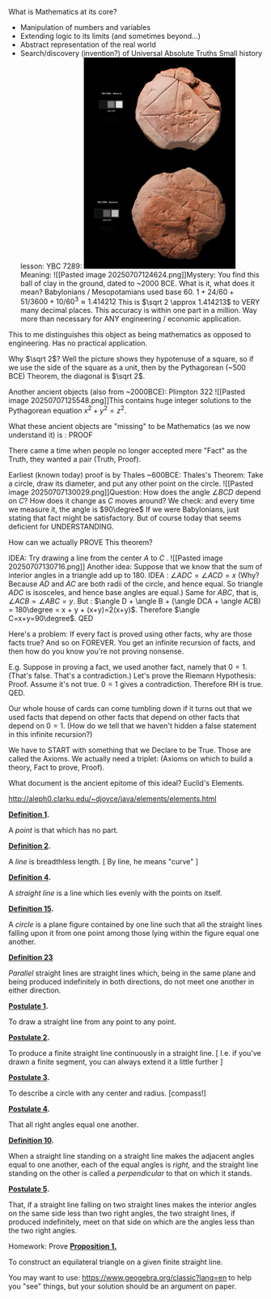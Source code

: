 What is Mathematics at its core?
- Manipulation of numbers and variables
- Extending logic to its limits (and sometimes beyond...)
- Abstract representation of the real world
- Search/discovery (invention?) of Universal Absolute Truths
Small history lesson:
YBC 7289: <img src="https://github.com/AlexKontorovich/2025EuclideanGeometryCourse/blob/main/LectureNotes/Pasted%20image%2020250707124606.png?raw=true" width="300">
Meaning: 
![[Pasted image 20250707124624.png]]Mystery: You find this ball of clay in the ground, dated to ~2000 BCE. What is it, what does it mean? 
Babylonians / Mesopotamians used base 60. 
$1 + 24/60 + 51 / 3600 + 10 / 60^3 \approx 1.414212$
This is $\sqrt 2 \approx 1.414213$ to VERY many decimal places. This accuracy is within one part in a million. Way more than necessary for ANY engineering / economic application. 

This to me distinguishes this object as being mathematics as opposed to engineering. Has no practical application.

Why $\sqrt 2$? Well the picture shows they hypotenuse of a square, so if we use the side of the square as a unit, then by the Pythagorean (~500 BCE) Theorem, the diagonal is $\sqrt 2$.

Another ancient objects (also from ~2000BCE): Plimpton 322 ![[Pasted image 20250707125548.png]]This contains huge integer solutions to the Pythagorean equation $x^2 + y^2 =z^2$. 

What these ancient objects are "missing" to be Mathematics (as we now understand it) is : PROOF

There came a time when people no longer accepted mere "Fact" as the Truth, they wanted a pair (Truth, Proof).

Earliest (known today) proof is by Thales ~600BCE:
Thales's Theorem: Take a circle, draw its diameter, and put any other point on the circle. ![[Pasted image 20250707130029.png]]Question: How does the angle $\angle BCD$ depend on $C$? How does it change as $C$ moves around? We check: and every time we measure it, the angle is $90\degree$ 
If we were Babylonians, just stating that fact might be satisfactory. 
But of course today that seems deficient for UNDERSTANDING.

How can we actually PROVE This theorem?

IDEA: Try drawing a line from the center $A$ to $C$ .
![[Pasted image 20250707130716.png]]
Another idea: Suppose that we know that the sum of interior angles in a triangle add up to 180.
IDEA : $\angle ADC = \angle ACD=x$ (Why? Because $AD$ and $AC$ are both radii of the circle, and hence equal. So triangle $ADC$ is isosceles, and hence base angles are equal.) Same for $ABC$, that is, $\angle ACB=\angle ABC=y$. 
But : $\angle D + \angle B + (\angle DCA + \angle ACB) = 180\degree = x + y + (x+y)=2(x+y)$. Therefore $\angle C=x+y=90\degree$. 
QED

Here's a problem: If every fact is proved using other facts, why are those facts true? And so on FOREVER. You get an infinite recursion of facts, and then how do you know you're not proving nonsense. 

E.g. Suppose in proving a fact, we used another fact, namely that $0=1$. (That's false. That's a contradiction.)
Let's prove the Riemann Hypothesis: Proof. Assume it's not true. $0=1$ gives a contradiction. Therefore RH is true. QED. 

Our whole house of cards can come tumbling down if it turns out that we used facts that depend on other facts that depend on other facts that depend on $0=1$. (How do we tell that we haven't hidden a false statement in this infinite recursion?)

We have to START with something that we Declare to be True. Those are called the Axioms.
We actually need a triplet: (Axioms on which to build a theory, Fact to prove, Proof).

What document is the ancient epitome of this ideal? Euclid's Elements.

http://aleph0.clarku.edu/~djoyce/java/elements/elements.html

**[Definition 1](http://aleph0.clarku.edu/~djoyce/java/elements/bookI/defI1.html).**

A _point_ is that which has no part.

**[Definition 2](http://aleph0.clarku.edu/~djoyce/java/elements/bookI/defI2.html).**

A _line_ is breadthless length. [ By line, he means "curve" ]

**[Definition 4](http://aleph0.clarku.edu/~djoyce/java/elements/bookI/defI4.html).**

A _straight line_ is a line which lies evenly with the points on itself.

**[Definition 15](http://aleph0.clarku.edu/~djoyce/java/elements/bookI/defI15.html).**

A _circle_ is a plane figure contained by one line such that all the straight lines falling upon it from one point among those lying within the figure equal one another.

**[Definition 23](http://aleph0.clarku.edu/~djoyce/java/elements/bookI/defI23.html)**

_Parallel_ straight lines are straight lines which, being in the same plane and being produced indefinitely in both directions, do not meet one another in either direction.

**[Postulate 1](http://aleph0.clarku.edu/~djoyce/java/elements/bookI/post1.html).**

To draw a straight line from any point to any point.

**[Postulate 2](http://aleph0.clarku.edu/~djoyce/java/elements/bookI/post2.html).**

To produce a finite straight line continuously in a straight line. [ I.e. if you've drawn a finite segment, you can always extend it a little further ]

**[Postulate 3](http://aleph0.clarku.edu/~djoyce/java/elements/bookI/post3.html).**

To describe a circle with any center and radius. [compass!]

**[Postulate 4](http://aleph0.clarku.edu/~djoyce/java/elements/bookI/post4.html).**

That all right angles equal one another.

**[Definition 10](http://aleph0.clarku.edu/~djoyce/java/elements/bookI/defI10.html).**

When a straight line standing on a straight line makes the adjacent angles equal to one another, each of the equal angles is _right,_ and the straight line standing on the other is called a _perpendicular_ to that on which it stands.

**[Postulate 5](http://aleph0.clarku.edu/~djoyce/java/elements/bookI/post5.html).**

That, if a straight line falling on two straight lines makes the interior angles on the same side less than two right angles, the two straight lines, if produced indefinitely, meet on that side on which are the angles less than the two right angles.

Homework: Prove 
**[Proposition 1.](http://aleph0.clarku.edu/~djoyce/java/elements/bookI/propI1.html)**

To construct an equilateral triangle on a given finite straight line.

You may want to use: https://www.geogebra.org/classic?lang=en to help you "see" things, but your solution should be an argument on paper.
